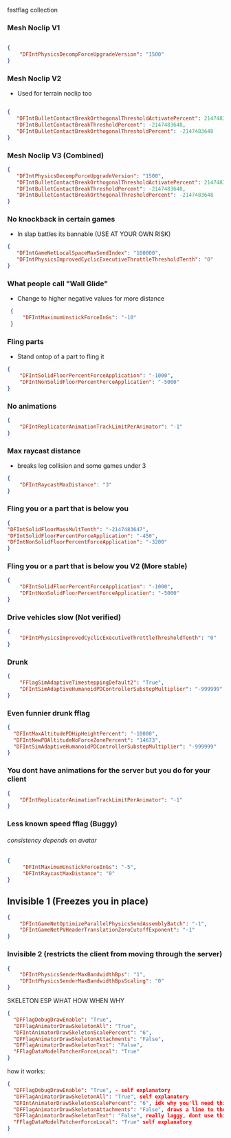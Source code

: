 fastflag collection

### Mesh Noclip V1
```json

{
    "DFIntPhysicsDecompForceUpgradeVersion": "1500"
}
```
### Mesh Noclip V2

- Used for terrain noclip too
```json

{
   "DFIntBulletContactBreakOrthogonalThresholdActivatePercent": 2147483647,
   "DFIntBulletContactBreakThresholdPercent": -2147483648,
   "DFIntBulletContactBreakOrthogonalThresholdPercent": -2147483648
}
```
### Mesh Noclip V3 (Combined)
```json
{
   "DFIntPhysicsDecompForceUpgradeVersion": "1500",
   "DFIntBulletContactBreakOrthogonalThresholdActivatePercent": 2147483647,
   "DFIntBulletContactBreakThresholdPercent": -2147483648,
   "DFIntBulletContactBreakOrthogonalThresholdPercent": -2147483648
}
```
### No knockback in certain games
- In slap battles its bannable (USE AT YOUR OWN RISK)
```json
{
   "DFIntGameNetLocalSpaceMaxSendIndex": "100000",
   "DFIntPhysicsImprovedCyclicExecutiveThrottleThresholdTenth": "0"
}
```
### What people call "Wall Glide"
- Change to higher negative values for more distance
```json
 {
     "DFIntMaximumUnstickForceInGs": "-10"
 }
```
### Fling parts
- Stand ontop of a part to fling it
```json
{
    "DFIntSolidFloorPercentForceApplication": "-1000",
    "DFIntNonSolidFloorPercentForceApplication": "-5000"
}
```
### No animations
```json
{
    "DFIntReplicatorAnimationTrackLimitPerAnimator": "-1"
}
```
### Max raycast distance
- breaks leg collision and some games under 3
```json
{
    "DFIntRaycastMaxDistance": "3"
}
```
### Fling you or a part that is below you
```json
{
"DFIntSolidFloorMassMultTenth": "-2147483647",
"DFIntSolidFloorPercentForceApplication": "-450",
"DFIntNonSolidFloorPercentForceApplication": "-3200"
}
```
### Fling you or a part that is below you V2 (More stable)
```json
{
    "DFIntSolidFloorPercentForceApplication": "-1000",
    "DFIntNonSolidFloorPercentForceApplication": "-5000"
}
```
### Drive vehicles slow (Not verified)
```json
{
    "DFIntPhysicsImprovedCyclicExecutiveThrottleThresholdTenth": "0"
}
```
### Drunk
```json
{
    "FFlagSimAdaptiveTimesteppingDefault2": "True",
    "DFIntSimAdaptiveHumanoidPDControllerSubstepMultiplier": "-999999",
}
```
### Even funnier drunk fflag
```json
{
  "DFIntMaxAltitudePDHipHeightPercent": "-10000",
  "DFIntNewPDAltitudeNoForceZonePercent": "14673",
  "DFIntSimAdaptiveHumanoidPDControllerSubstepMultiplier": "-999999"
}
```
### You dont have animations for the server but you do for your client
```json
{
    "DFIntReplicatorAnimationTrackLimitPerAnimator": "-1"
}
```
### Less known speed fflag (Buggy)
###### consistency depends on avatar
```json
{
     "DFIntMaximumUnstickForceInGs": "-5",
     "DFIntRaycastMaxDistance": "0"
}
```
## Invisible 1 (Freezes you in place)
```json
{
    "DFIntGameNetOptimizeParallelPhysicsSendAssemblyBatch": "-1",
    "DFIntGameNetPVHeaderTranslationZeroCutoffExponent": "-1"
}
```
### Invisible 2 (restricts the client from moving through the server)
```json
{
    "DFIntPhysicsSenderMaxBandwidthBps": "1",
    "DFIntPhysicsSenderMaxBandwidthBpsScaling": "0"
}
```
SKELETON ESP WHAT HOW WHEN WHY
```json
{
  "DFFlagDebugDrawEnable": "True",
  "DFFlagAnimatorDrawSkeletonAll": "True",
  "DFIntAnimatorDrawSkeletonScalePercent": "6",
  "DFFlagAnimatorDrawSkeletonAttachments": "False",
  "DFFlagAnimatorDrawSkeletonText": "False",
  "FFlagDataModelPatcherForceLocal": "True"
}
```

how it works:
```json
{
  "DFFlagDebugDrawEnable": "True", - self explanatory
  "DFFlagAnimatorDrawSkeletonAll": "True", self explanatory
  "DFIntAnimatorDrawSkeletonScalePercent": "6", idk why you'll need this but dont remove it just incase
  "DFFlagAnimatorDrawSkeletonAttachments": "False", draws a line to the shortest path of the animation constraints from the bones
  "DFFlagAnimatorDrawSkeletonText": "False", really laggy, dont use this
  "FFlagDataModelPatcherForceLocal": "True" self explanatory
}
```
